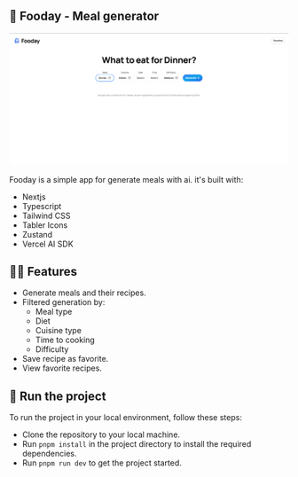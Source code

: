 ## 🥞 Fooday - Meal generator

![Banner](./public/banner.png)

Fooday is a simple app for generate meals with ai. it's built with:

- Nextjs
- Typescript
- Tailwind CSS
- Tabler Icons
- Zustand
- Vercel AI SDK

## ✍🏼 Features

- Generate meals and their recipes.
- Filtered generation by:
  - Meal type
  - Diet
  - Cuisine type
  - Time to cooking
  - Difficulty
- Save recipe as favorite.
- View favorite recipes.

## 🚀 Run the project

To run the project in your local environment, follow these steps:

- Clone the repository to your local machine.
- Run ``pnpm install`` in the project directory to install the required dependencies.
- Run ``pnpm run dev`` to get the project started.
